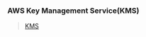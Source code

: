 ### AWS Key Management Service(KMS)

> [KMS](https://docs.aws.amazon.com/ko_kr/kms/latest/developerguide/concepts.html)
